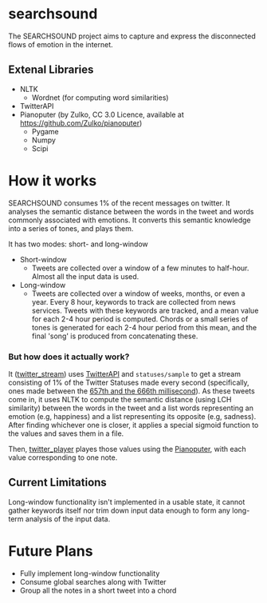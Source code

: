 # searchsound
The SEARCHSOUND project aims to capture and express the disconnected flows of emotion in the internet.

## Extenal Libraries
* NLTK
  * Wordnet (for computing word similarities)
* TwitterAPI
* Pianoputer (by Zulko, CC 3.0 Licence, available at https://github.com/Zulko/pianoputer)
    * Pygame
    * Numpy
    * Scipi

# How it works

SEARCHSOUND consumes 1% of the recent messages on twitter. It analyses the semantic distance between the words in the tweet and words commonly associated with emotions.
It converts this semantic knowledge into a series of tones, and plays them.

It has two modes: short- and long-window

* Short-window
    * Tweets are collected over a window of a few minutes to half-hour. Almost all the input data is used.
* Long-window
    * Tweets are collected over a window of weeks, months, or even a year. Every 8 hour, keywords to track are collected from news services. Tweets with these keywords are tracked, and a mean value for each 2-4 hour period is computed. Chords or a small series of tones is generated for each 2-4 hour period from this mean, and the final 'song' is produced from concatenating these.

### But how does it actually work?

It ([twitter_stream](../twitter_stream.py)) uses [TwitterAPI](https://github.com/geduldig/TwitterAPI) and `statuses/sample` to get a stream consisting of 1% of the Twitter Statuses made every second (specifically, ones made between the [657th and the 666th millisecond](http://blog.falcondai.com/2013/06/666-and-how-twitter-samples-tweets-in.html)). As these tweets come in, it uses NLTK to compute the semantic distance (using LCH similarity) between the words in the tweet and a list words representing an emotion (e.g, happiness) and a list representing its opposite (e.g, sadness). After finding whichever one is closer, it applies a special sigmoid function to the values and saves them in a file.

Then, [twitter_player](../twitter_player.py) playes those values using the [Pianoputer](https://github.com/Zulko/pianoputer), with each value corresponding to one note.

## Current Limitations

Long-window functionality isn't implemented in a usable state, it cannot gather keywords itself nor trim down input data enough to form any long-term analysis of the input data.


# Future Plans

* Fully implement long-window functionality
* Consume global searches along with Twitter
* Group all the notes in a short tweet into a chord
